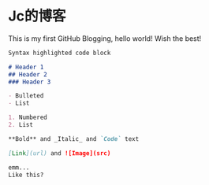 # Jc的博客
This is my first GitHub Blogging, hello world!
Wish the best!

```markdown
Syntax highlighted code block

# Header 1
## Header 2
### Header 3

- Bulleted
- List

1. Numbered
2. List

**Bold** and _Italic_ and `Code` text

[Link](url) and ![Image](src)
```

```markdown
emm...
Like this?
```
